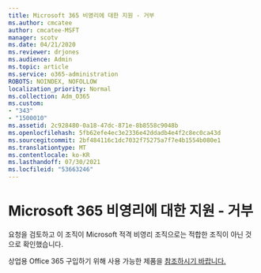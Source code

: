 ```yaml
---
title: Microsoft 365 비영리에 대한 지원 - 거부
ms.author: cmcatee
author: cmcatee-MSFT
manager: scotv
ms.date: 04/21/2020
ms.reviewer: drjones
ms.audience: Admin
ms.topic: article
ms.service: o365-administration
ROBOTS: NOINDEX, NOFOLLOW
localization_priority: Normal
ms.collection: Adm_O365
ms.custom:
- "343"
- "1500010"
ms.assetid: 2c928480-0a18-47dc-871e-8b8558c9048b
ms.openlocfilehash: 5fb62efe4ec3e2336e42ddadb4e4f2c8ec0ca43d
ms.sourcegitcommit: 2bf484116c1dc7032f75275a7f7e4b1554b080e1
ms.translationtype: MT
ms.contentlocale: ko-KR
ms.lasthandoff: 07/30/2021
ms.locfileid: "53663246"
---
```

# <a name="microsoft-365-for-nonprofits---declined"></a>Microsoft 365 비영리에 대한 지원 - 거부

요청을 검토하고 이 조직이 Microsoft 적격 비영리 조직으로는 적합한 조직이 아닌 것으로 확인했습니다.
  
상업용 Office 365 구입하기 위해 사용 가능한 제품을 [참조하시기 바랍니다.](https://portal.office.com/AdminPortal/Home)
